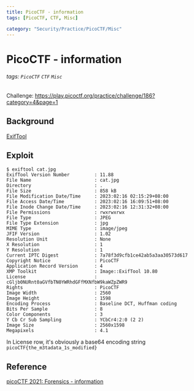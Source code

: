 ```yaml
---
title: PicoCTF - information
tags: [PicoCTF, CTF, Misc]

category: "Security/Practice/PicoCTF/Misc"
---
```


# PicoCTF - information
<!-- more -->
###### tags: `PicoCTF` `CTF` `Misc`
Challenge: https://play.picoctf.org/practice/challenge/186?category=4&page=1

## Background
[ExifTool](https://ubunlog.com/zh-TW/exiftool-manipula-metadatos-ubuntu/)

## Exploit
```bash!
$ exiftool cat.jpg
ExifTool Version Number         : 11.88
File Name                       : cat.jpg
Directory                       : .
File Size                       : 858 kB
File Modification Date/Time     : 2023:02:16 02:15:29+08:00
File Access Date/Time           : 2023:02:16 16:09:51+08:00
File Inode Change Date/Time     : 2023:02:16 12:31:32+08:00
File Permissions                : rwxrwxrwx
File Type                       : JPEG
File Type Extension             : jpg
MIME Type                       : image/jpeg
JFIF Version                    : 1.02
Resolution Unit                 : None
X Resolution                    : 1
Y Resolution                    : 1
Current IPTC Digest             : 7a78f3d9cfb1ce42ab5a3aa30573d617
Copyright Notice                : PicoCTF
Application Record Version      : 4
XMP Toolkit                     : Image::ExifTool 10.80
License                         : cGljb0NURnt0aGVfbTN0YWRhdGFfMXNfbW9kaWZpZWR9
Rights                          : PicoCTF
Image Width                     : 2560
Image Height                    : 1598
Encoding Process                : Baseline DCT, Huffman coding
Bits Per Sample                 : 8
Color Components                : 3
Y Cb Cr Sub Sampling            : YCbCr4:2:0 (2 2)
Image Size                      : 2560x1598
Megapixels                      : 4.1
```
In License row, it's obviously a base64 encoding string
`picoCTF{the_m3tadata_1s_modified}`

## Reference
[picoCTF 2021: Forensics - information](https://reversingfun.com/posts/picoctf-2021-forensics/#information)